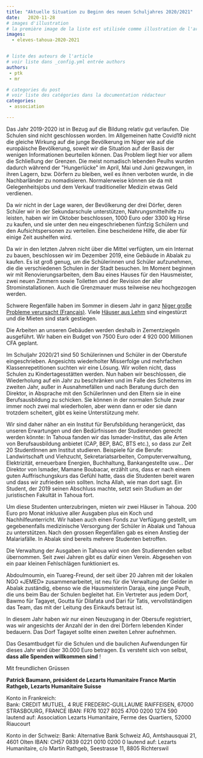 ```yaml
---
title: "Aktuelle Situation zu Beginn des neuen Schuljahres 2020/2021"
date:   2020-11-28
# images d'illustration
# la première image de la liste est utilisée comme illustration de l'article dans les pages de listing.
images:
  - eleves-tahoua-2020-2021


# liste des auteurs de l'article
# voir liste dans _config.yml entrée authors
authors:
 - ptk
 - mr

# categories du post
# voir liste des catégories dans la documentation rédacteur
categories:
 - association

---
```


Das Jahr 2019-2020 ist in Bezug auf die Bildung relativ gut verlaufen. Die Schulen sind nicht geschlossen worden. Im Allgemeinen hatte Covid19 nicht die gleiche Wirkung auf die junge Bevölkerung im Niger wie auf die europäische Bevölkerung, soweit wir die Situation auf der Basis der wenigen Informationen beurteilen können. Das Problem liegt hier vor allem die Schließung der Grenzen. Die meist nomadisch lebenden Peulhs wurden dadurch während der "Hungerlücke" im April, Mai und Juni gezwungen, in ihren Lagern, bzw. Dörfern zu bleiben, weil es ihnen verboten wurde, in die Nachbarländer zu nomadisieren. Normalerweise können sie da mit Gelegenheitsjobs und dem Verkauf traditioneller Medizin etwas Geld verdienen.

Da wir nicht in der Lage waren, der Bevölkerung der drei Dörfer, deren Schüler wir in der Sekundarschule unterstützen, Nahrungsmittelhilfe zu leisten, haben wir im Oktober beschlossen, 1000 Euro oder 3300 kg Hirse zu kaufen, und sie unter den neu eingeschriebenen fünfzig Schülern und den Aufsichtspersonen zu verteilen. Eine bescheidene Hilfe, die aber für einige Zeit aushelfen wird.

Da wir in den letzten Jahren nicht über die Mittel verfügten, um ein Internat zu bauen, beschlossen wir im Dezember 2019, eine Gebäude in Abalak zu kaufen. Es ist groß genug, um die Schülerinnen und Schüler aufzunehmen, die die verschiedenen Schulen in der Stadt besuchen. Im Moment beginnen wir mit Renovierungsarbeiten, dem Bau eines Hauses für den Hausmeister, zwei neuen Zimmern sowie Toiletten und der Revision der aller Strominstallationen. Auch die Grenzmauer muss teilweise neu hochgezogen werden.

Schwere Regenfälle haben im Sommer in diesem Jahr in ganz [Niger große Probleme verursacht (Français)](https://www.lemonde.fr/afrique/article/2020/09/21/tout-a-fini-par-tomber-meme-les-murs-le-niger-face-aux-pires-inondations-de-son-histoire_6053075_3212.html). Viele [Häuser aus Lehm](https://de.wikipedia.org/wiki/Stampflehm) sind eingestürzt und die Mieten sind stark gestiegen.

Die Arbeiten an unseren Gebäuden werden deshalb in Zementziegeln ausgeführt. Wir haben ein Budget von 7500 Euro oder 4 920 000 Millionen CFA geplant.

Im Schuljahr 2020/21 sind 50 Schülerinnen und Schüler in der Oberstufe eingeschrieben. Angesichts wiederholter Misserfolge und mehrfachen Klassenrepetitionen suchten wir eine Lösung. Wir wollen nicht, dass Schulen zu Kindertagesstätten werden. Nun haben wir beschlossen, die Wiederholung auf ein Jahr zu beschränken und im Falle des Scheiterns im zweiten Jahr, außer in Ausnahmefällen und nach Beratung durch den Direktor, in Absprache mit den SchülerInnen und den Eltern sie in eine Berufsausbildung zu schicken. Sie können in der normalen Schule zwar immer noch zwei mal wiederholen, aber wenn dann er oder sie dann trotzdem scheitert, gibt es keine Unterstützung mehr.

Wir sind daher näher an ein Institut für Berufsbildung herangerückt, das unseren Erwartungen und den Bedürfnissen der Studierenden gerecht werden könnte:
In Tahoua fanden wir das Ismader-Institut, das alle Arten von Berufsausbildung anbietet (CAP, BEP, BAC, BTS etc.), so dass zur Zeit 20 StudentInnen am Institut studieren. Beispiele für die Berufe: Landwirtschaft und Viehzucht, Sekretariatsarbeiten, Computerverwaltung, Elektrizität, erneuerbare Energien, Buchhaltung, Bankangestellte usw...
Der Direktor von Ismader, Mamane Boubacar, erzählt uns, dass er nach einem guten Auffrischungskurs das Gefühl hatte, dass die Studenten bereit waren und dass wir zufrieden sein sollten.  Incha Allah, wie man dort sagt. Ein Student, der 2019 seinen Abschluss machte, setzt sein Studium an der juristischen Fakultät in Tahoua fort. 

Um diese Studenten unterzubringen, mieten wir zwei Häuser in Tahoua. 200 Euro pro Monat inklusive aller Ausgaben plus ein Koch und Nachhilfeunterricht. Wir haben auch einen Fonds zur Verfügung gestellt, um gegebenenfalls medizinische Versorgung der Schüler in Abalak und Tahoua zu unterstützen. Nach den grossen Regenfällen gab es einen Anstieg der Malariafälle. In Abalak sind bereits mehrere Studenten betroffen.

Die Verwaltung der Ausgaben in Tahoua wird von den Studierenden selbst übernommen. Seit zwei Jahren gibt es dafür einen Verein. Abgesehen von ein paar kleinen Fehlschlägen funktioniert es.

Abdoulmoumin, ein Tuareg-Freund, der seit über 20 Jahren mit der lokalen NGO «JEMED» zusammenarbeitet, ist neu für die Verwaltung der Gelder in Abalak zuständig, ebenso wie die Hausmeisterin Daraja, eine junge Peulh, die uns beim Bau der Schulen begleitet hat. Ein Vertreter aus jedem Dorf, Bawmo für Tagayet, Goutta für Dilafata und Dari für Tatis, vervollständigen das Team, das mit der Leitung des Einkaufs betraut ist.

In diesem Jahr haben wir nur einen Neuzugang in der Obersufe registriert, was wir angesichts der Anzahl der in den drei Dörfern lebenden Kinder bedauern. Das Dorf Tagayet sollte einen zweiten Lehrer aufnehmen.

Das Gesamtbudget für die Schulen und die baulichen Aufwendungen für dieses Jahr wird über 30.000 Euro betragen. Es versteht sich von selbst, **dass alle Spenden willkommen sind** !

Mit freundlichen Grüssen

**Patrick Baumann, président de Lezarts Humanitaire France**
**Martin Rathgeb, Lezarts Humanitaire Suisse**


Konto in Frankreich:   
Bank: CREDIT MUTUEL, 4 RUE FREDERIC-GUILLAUME RAIFFEISEN, 67000 STRASBOURG, FRANCE
IBAN:  FR76 1027 8025 4700 0200 1274 590
lautend auf: Association Lezarts Humanitaire, Ferme des Quartiers, 52000 Riaucourt

Konto in der Schweiz: 
Bank: Alternative Bank Schweiz AG, Amtshausquai 21, 4601 Olten
IBAN: CH57 0839 0221 0010 0200 0
lautend auf: Lezarts Humanitaire, c/o Martin Rathgeb, Seestrasse 11, 8805 Richterswil
